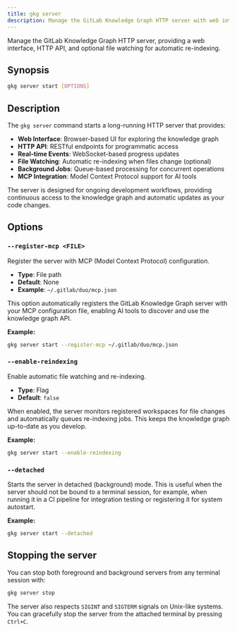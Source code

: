 ```yaml
---
title: gkg server
description: Manage the GitLab Knowledge Graph HTTP server with web interface and API
---
```


Manage the GitLab Knowledge Graph HTTP server, providing a web interface, HTTP API, and optional file watching for automatic re-indexing.

## Synopsis

```bash
gkg server start [OPTIONS]
```

## Description

The `gkg server` command starts a long-running HTTP server that provides:

- **Web Interface**: Browser-based UI for exploring the knowledge graph
- **HTTP API**: RESTful endpoints for programmatic access
- **Real-time Events**: WebSocket-based progress updates
- **File Watching**: Automatic re-indexing when files change (optional)
- **Background Jobs**: Queue-based processing for concurrent operations
- **MCP Integration**: Model Context Protocol support for AI tools

The server is designed for ongoing development workflows, providing continuous access to the knowledge graph and automatic updates as your code changes.

## Options

### `--register-mcp <FILE>`

Register the server with MCP (Model Context Protocol) configuration.

- **Type**: File path
- **Default**: None
- **Example**: `~/.gitlab/duo/mcp.json`

This option automatically registers the GitLab Knowledge Graph server with your MCP configuration file, enabling AI tools to discover and use the knowledge graph API.

**Example:**

```bash
gkg server start --register-mcp ~/.gitlab/duo/mcp.json
```

### `--enable-reindexing`

Enable automatic file watching and re-indexing.

- **Type**: Flag
- **Default**: `false`

When enabled, the server monitors registered workspaces for file changes and automatically queues re-indexing jobs. This keeps the knowledge graph up-to-date as you develop.

**Example:**

```bash
gkg server start --enable-reindexing
```

### `--detached`

Starts the server in detached (background) mode. This is useful when the server should not be bound to a terminal session, for example, when running it in a CI pipeline for integration testing or registering it for system autostart.

**Example:**

```bash
gkg server start --detached
```

## Stopping the server

You can stop both foreground and background servers from any terminal session with:

```bash
gkg server stop
```

The server also respects `SIGINT` and `SIGTERM` signals on Unix-like systems. You can gracefully stop the server from the attached terminal by pressing `Ctrl+C`.
